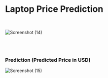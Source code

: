 # Laptop Price Prediction 

<br>

![Screenshot (14)](https://github.com/user-attachments/assets/fbd2bc11-83f6-4821-a3e8-8e65cf9d6efb)

<br>
<br>

### Prediction (Predicted Price in USD)
![Screenshot (15)](https://github.com/user-attachments/assets/e5c5f9ea-64bf-4438-8152-75125d91a8a4)
